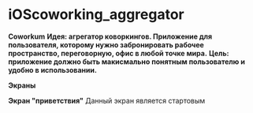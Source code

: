 # iOScoworking_aggregator
**Coworkum**
**Идея: агрегатор коворкингов. Приложение для пользователя, которому нужно забронировать рабочее пространство, переговорную, офис в любой точке мира.**
**Цель: приложение должно быть макисмально понятным пользователю и удобно в использовании.**


**Экраны**

**Экран "приветствия"**
Данный экран является стартовым
